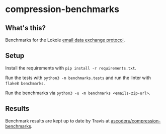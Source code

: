 # compression-benchmarks

## What's this?

Benchmarks for the Lokole [email data exchange protocol](https://github.com/ascoderu/opwen-cloudserver#data-exchange-format).

## Setup

Install the requirements with `pip install -r requirements.txt`.

Run the tests with `python3 -m benchmarks.tests` and run the linter with `flake8 benchmarks`.

Run the benchmarks via `python3 -u -m benchmarks <emails-zip-url>`.

## Results

Benchmark results are kept up to date by Travis at [ascoderu/compression-benchmarks](https://ascoderu.ca/compression-benchmarks/).
